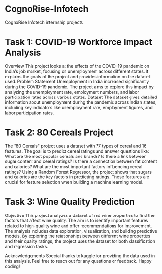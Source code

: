# CognoRise-Infotech
CognoRise Infotech internship projects 

# Task 1: COVID-19 Workforce Impact Analysis
Overview
This project looks at the effects of the COVID-19 pandemic on India's job market, focusing on unemployment across different states. It explains the goals of the project and provides information on the dataset used.
Problem Statement
Unemployment in India increased significantly during the COVID-19 pandemic. The project aims to explore this impact by analyzing the unemployment rate, employment numbers, and labor participation rates across various states.
Dataset
The dataset gives detailed information about unemployment during the pandemic across Indian states, including key indicators like unemployment rate, employment figures, and labor participation rates.

# Task 2: 80 Cereals Project
The "80 Cereals" project uses a dataset with 77 types of cereal and 16 features. The goal is to predict cereal ratings and answer questions like:
What are the most popular cereals and brands?
Is there a link between sugar content and cereal ratings?
Is there a connection between fat content and calories?
What are the most important factors influencing cereal ratings?
Using a Random Forest Regressor, the project shows that sugars and calories are the key factors in predicting ratings. These features are crucial for feature selection when building a machine learning model.

# Task 3: Wine Quality Prediction
Objective
This project analyzes a dataset of red wine properties to find the factors that affect wine quality. The aim is to identify important features related to high-quality wine and offer recommendations for improvement. The analysis includes data exploration, visualization, and building predictive models.
By exploring the relationships between different wine properties and their quality ratings, the project uses the dataset for both classification and regression tasks.

Acknowledgements Special thanks to kaggle for providing the data used in this analysis.
Feel free to reach out for any questions or feedback. Happy coding!

